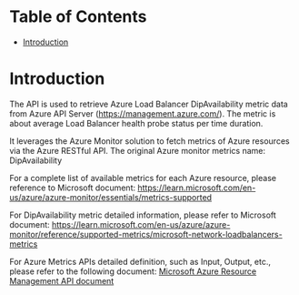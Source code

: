 # Table of Contents
- [Introduction](#introduction)


# Introduction <a name="introduction"></a>
The API is used to retrieve Azure Load Balancer DipAvailability metric data from Azure API Server (https://management.azure.com/). The metric is about average Load Balancer health probe status per time duration. 



It leverages the Azure Monitor solution to fetch metrics of Azure resources via the Azure RESTful API. The original Azure monitor metrics name: DipAvailability



For a complete list of available metrics for each Azure resource, please reference to Microsoft document: https://learn.microsoft.com/en-us/azure/azure-monitor/essentials/metrics-supported

For DipAvailability metric detailed information, please refer to Microsoft document: https://learn.microsoft.com/en-us/azure/azure-monitor/reference/supported-metrics/microsoft-network-loadbalancers-metrics

For Azure Metrics APIs detailed definition, such as Input, Output, etc., please refer to the following document:
[Microsoft Azure Resource Management API document](https://learn.microsoft.com/en-us/rest/api/monitor/metrics/list?view=rest-monitor-2023-10-01&tabs=HTTP)
